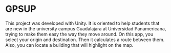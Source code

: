 # GPSUP
This project was developed with Unity. It is oriented to help students that are new in the university campus Guadalajara at Universidad Panamericana, trying to make them easy the way they move around. On this app, you select your origin and destination. Then it calculates a route between them. Also, you can locate a building that will highlight on the map.
